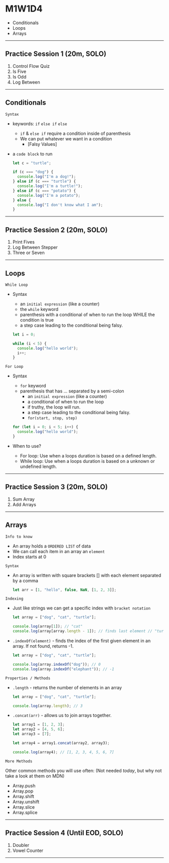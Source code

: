 # M1W1D4

- Conditionals
- Loops
- Arrays

---

## Practice Session 1 (20m, SOLO)

1. Control Flow Quiz
2. Is Five
3. Is Odd
4. Log Between

---

## Conditionals

`Syntax`

- keywords: `if` `else if` `else`
  - `if` & `else if` require a condition inside of parenthesis
  - We can put whatever we want in a condition
    - [Falsy Values]
- a `code block` to run

  ```js
  let c = "turtle";

  if (c === "dog") {
    console.log("I'm a dog!");
  } else if (c === "turtle") {
    console.log("I'm a turtle!");
  } else if (c === "potato") {
    console.log("I'm a potato");
  } else {
    console.log("I don't know what I am");
  }
  ```

---

## Practice Session 2 (20m, SOLO)

1. Print Fives
2. Log Between Stepper
3. Three or Seven

---

## Loops

`While Loop`

- Syntax

  - an `initial expression` (like a counter)
  - the `while` keyword
  - parenthesis with a conditional of when to run the loop WHILE the condition is true
  - a step case leading to the conditional being falsy.

  ```js
  let i = 0;

  while (i < 5) {
    console.log("hello world");
    i++;
  }
  ```

`For Loop`

- Syntax

  - `for` keyword
  - parenthesis that has ... separated by a semi-colon
    - an `initial expression` (like a counter)
    - a conditional of when to run the loop
    - if truthy, the loop will run.
    - a step case leading to the conditional being falsy.
    - `for(start, stop, step)`

  ```js
  for (let i = 0; i < 5; i++) {
    console.log("hello world");
  }
  ```

- When to use?

  - For loop: Use when a loops duration is based on a defined length.
  - While loop: Use when a loops duration is based on a unknown or undefined length.

---

## Practice Session 3 (20m, SOLO)

1. Sum Array
2. Add Arrays

---

## Arrays

`Info to know`

- An array holds a `ORDERED LIST` of data
- We can call each item in an array an `element`
- Index starts at 0

`Syntax`

- An array is written with square brackets [] with each element separated by a comma

  ```js
  let arr = [1, "hello", false, NaN, [1, 2, 3]];
  ```

`Indexing`

- Just like strings we can get a specific index with `bracket notation`

  ```js
  let array = ["dog", "cat", "turtle"];

  console.log(array[1]); // "cat"
  console.log(array[array.length - 1]); // finds last element // "turtle"
  ```

- `.indexOf(element)` - finds the index of the first given element in an\
  array. If not found, returns -1.

  ```js
  let array = ["dog", "cat", "turtle"];

  console.log(array.indexOf("dog")); // 0
  console.log(array.indexOf("elephant")); // -1
  ```

`Properties / Methods`

- `.length` - returns the number of elements in an array

  ```js
  let array = ["dog", "cat", "turtle"];

  console.log(array.length); // 3
  ```

- `.concat(arr)` - allows us to join arrays together.

  ```js
  let array1 = [1, 2, 3];
  let array2 = [4, 5, 6];
  let array3 = [7];

  let array4 = array1.concat(array2, array3);

  console.log(array4); // [1, 2, 3, 4, 5, 6, 7]
  ```

`More Methods`

Other common methods you will use often: (Not needed _today_, but why not\
 take a look at them on MDN)

- Array.push
- Array.pop
- Array.shift
- Array.unshift
- Array.slice
- Array.splice

---

## Practice Session 4 (Until EOD, SOLO)

1. Doubler
2. Vowel Counter

---
